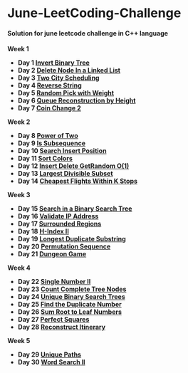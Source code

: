 # June-LeetCoding-Challenge

#### Solution for june leetcode challenge in C++ language

**Week 1**
  * **Day 1 [Invert Binary Tree](https://github.com/nishantprajapati123/June-LeetCoding-Challenge/blob/master/Week%201/InvertBinaryTree.cpp)**
  * **Day 2 [Delete Node In a Linked List](https://github.com/nishantprajapati123/June-LeetCoding-Challenge/blob/master/Week%201/DeleteNodeInALinkedList.cpp)**
  * **Day 3 [Two City Scheduling](https://github.com/nishantprajapati123/June-LeetCoding-Challenge/blob/master/Week%201/TwoCityScheduling.cpp)**
  * **Day 4 [Reverse String](https://github.com/nishantprajapati123/June-LeetCoding-Challenge/blob/master/Week%201/ReverseString.cpp)**
  * **Day 5 [Random Pick with Weight](https://github.com/nishantprajapati123/June-LeetCoding-Challenge/blob/master/Week%201/RandomPickWithWeight.cpp)**
  * **Day 6 [Queue Reconstruction by Height](https://github.com/nishantprajapati123/June-LeetCoding-Challenge/blob/master/Week%201/QueueReconstructionByHeight.cpp)**
  * **Day 7 [Coin Change 2](https://github.com/nishantprajapati123/June-LeetCoding-Challenge/blob/master/Week%201/CoinChange2.cpp)**
 
**Week 2**
  * **Day 8 [Power of Two](https://github.com/nishantprajapati123/June-LeetCoding-Challenge/blob/master/Week%202/PowerOfTwo.cpp)** 
  * **Day 9 [Is Subsequence](https://github.com/nishantprajapati123/June-LeetCoding-Challenge/blob/master/Week%202/IsSubsequence.cpp)**
  * **Day 10 [Search Insert Position](https://github.com/nishantprajapati123/June-LeetCoding-Challenge/blob/master/Week%202/SearchInsertPosition.cpp)**
  * **Day 11 [Sort Colors](https://github.com/nishantprajapati123/June-LeetCoding-Challenge/blob/master/Week%202/SortColors.cpp)**
  * **Day 12 [Insert Delete GetRandom O(1)](https://github.com/nishantprajapati123/June-LeetCoding-Challenge/blob/master/Week%202/InsertDeleteGetRandom.cpp)**
  * **Day 13 [Largest Divisible Subset](https://github.com/nishantprajapati123/June-LeetCoding-Challenge/blob/master/Week%202/LargestDivisibleSubset.cpp)**
  * **Day 14 [Cheapest Flights Within K Stops](https://github.com/nishantprajapati123/June-LeetCoding-Challenge/blob/master/Week%202/CheapestFlightsWithinKStops.cpp)**

**Week 3**
  * **Day 15 [Search in a Binary Search Tree](https://github.com/nishantprajapati123/June-LeetCoding-Challenge/blob/master/Week%203/SearchInABinarySearchTree.cpp)**
  * **Day 16 [Validate IP Address](https://github.com/nishantprajapati123/June-LeetCoding-Challenge/blob/master/Week%203/ValidateIPAddress.cpp)**
  * **Day 17 [Surrounded Regions](https://github.com/nishantprajapati123/June-LeetCoding-Challenge/blob/master/Week%203/SurroundedRegions.cpp)**
  * **Day 18 [H-Index II](https://github.com/nishantprajapati123/June-LeetCoding-Challenge/blob/master/Week%203/HIndexII.cpp)**
  * **Day 19 [Longest Duplicate Substring](https://github.com/nishantprajapati123/June-LeetCoding-Challenge/blob/master/Week%203/LongestDuplicateSubstring.cpp)**
  * **Day 20 [Permutation Sequence](https://github.com/nishantprajapati123/June-LeetCoding-Challenge/blob/master/Week%203/PermutationSequence.cpp)**
  * **Day 21 [Dungeon Game](https://github.com/nishantprajapati123/June-LeetCoding-Challenge/blob/master/Week%203/DungeonGame.cpp)**
 
**Week 4**
 * **Day 22 [Single Number II](https://github.com/nishantprajapati123/June-LeetCoding-Challenge/blob/master/Week%204/SingleNumberII.cpp)**
 * **Day 23 [Count Complete Tree Nodes](https://github.com/nishantprajapati123/June-LeetCoding-Challenge/blob/master/Week%204/CountCompleteTreeNode.cpp)**
 * **Day 24 [Unique Binary Search Trees](https://github.com/nishantprajapati123/June-LeetCoding-Challenge/blob/master/Week%204/UniqueBinarySearchTrees.cpp)**
 * **Day 25 [Find the Duplicate Number](https://github.com/nishantprajapati123/June-LeetCoding-Challenge/blob/master/Week%204/FindTheDuplicateNumber.cpp)**
 * **Day 26 [Sum Root to Leaf Numbers](https://github.com/nishantprajapati123/June-LeetCoding-Challenge/blob/master/Week%204/SumRootToLeafNumbers.cpp)**
 * **Day 27 [Perfect Squares](https://github.com/nishantprajapati123/June-LeetCoding-Challenge/blob/master/Week%204/PerfectSquares.cpp)**
 * **Day 28 [Reconstruct Itinerary](https://github.com/nishantprajapati123/June-LeetCoding-Challenge/blob/master/Week%204/ReconstructItinerary.cpp)**
 
**Week 5**
 * **Day 29 [Unique Paths](https://github.com/nishantprajapati123/June-LeetCoding-Challenge/blob/master/Week%205/UniquePaths.cpp)**
 * **Day 30 [Word Search II](https://github.com/nishantprajapati123/June-LeetCoding-Challenge/blob/master/Week%205/WordSearchII.cpp)**
